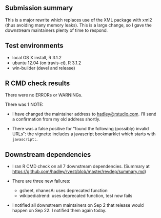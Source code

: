 ## Submission summary

This is a major rewrite which replaces use of the XML package with xml2 (thus avoiding many memory leaks). This is a large change, so I gave the downstream maintainers plenty of time to respond.

## Test environments

* local OS X install, R 3.1.2
* ubuntu 12.04 (on travis-ci), R 3.1.2
* win-builder (devel and release)

## R CMD check results

There were no ERRORs or WARNINGs.

There was 1 NOTE:

* I have changed the maintainer address to hadley@rstudio.com. I'll send
  a confirmation from my old address shortly.

* There was a false positive for "found the following (possibly) invalid URLs":
  the vignette includes a javascript bookmarklet which starts with
  `javascript:`.

## Downstream dependencies

* I ran R CMD check on all 7 downstream dependencies. (Summary at 
  https://github.com/hadley/rvest/blob/master/revdep/summary.md)
  
* There are three new failures:

  * gsheet, nhanesA: uses deprecated function
  * wikipediatrend: uses deprecated function, test now fails

* I notified all downstream maintainers on Sep 2 that release would happen on 
  Sep 22. I notified them again today.
